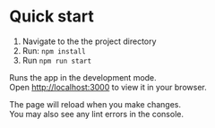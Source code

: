 # Quick start

1. Navigate to the the project directory
2. Run: `npm install`
3. Run `npm run start` 

Runs the app in the development mode.\
Open [http://localhost:3000](http://localhost:3000) to view it in your browser.

The page will reload when you make changes.\
You may also see any lint errors in the console.
